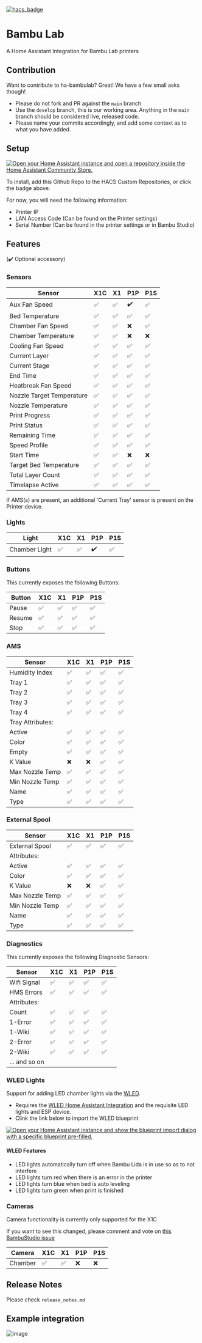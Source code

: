 [![hacs_badge](https://img.shields.io/badge/HACS-Custom-41BDF5.svg?style=for-the-badge)](https://github.com/hacs/integration)

# Bambu Lab

A Home Assistant Integration for Bambu Lab printers

## Contribution

Want to contribute to ha-bambulab? Great!  We have a few small asks though!

- Please do not fork and PR against the `main` branch
- Use the `develop` branch, this is our working area.  Anything in the `main` branch should be considered live, released code.
- Please name your commits accordingly, and add some context as to what you have added.

## Setup

[![Open your Home Assistant instance and open a repository inside the Home Assistant Community Store.](https://my.home-assistant.io/badges/hacs_repository.svg)](https://my.home-assistant.io/redirect/hacs_repository/?owner=greghesp&repository=ha-bambulab&category=Integration)

To install, add this Github Repo to the HACS Custom Repositories, or click the badge above.

For now, you will need the following information:

- Printer IP
- LAN Access Code (Can be found on the Printer settings)
- Serial Number (Can be found in the printer settings or in Bambu Studio)

## Features

(:heavy_check_mark: Optional accessory)

### Sensors

| Sensor                    | X1C                | X1                 | P1P                | P1S                |
|---------------------------|--------------------|--------------------|--------------------|--------------------|
| Aux Fan Speed             | :white_check_mark: | :white_check_mark: | :heavy_check_mark: | :white_check_mark: |
| Bed Temperature           | :white_check_mark: | :white_check_mark: | :white_check_mark: | :white_check_mark: |
| Chamber Fan Speed         | :white_check_mark: | :white_check_mark: | :x:                | :white_check_mark: |
| Chamber Temperature       | :white_check_mark: | :white_check_mark: | :x:                | :x:                |
| Cooling Fan Speed         | :white_check_mark: | :white_check_mark: | :white_check_mark: | :white_check_mark: |
| Current Layer             | :white_check_mark: | :white_check_mark: | :white_check_mark: | :white_check_mark: |
| Current Stage             | :white_check_mark: | :white_check_mark: | :white_check_mark: | :white_check_mark: |
| End Time                  | :white_check_mark: | :white_check_mark: | :white_check_mark: | :white_check_mark: |
| Heatbreak Fan Speed       | :white_check_mark: | :white_check_mark: | :white_check_mark: | :white_check_mark: |
| Nozzle Target Temperature | :white_check_mark: | :white_check_mark: | :white_check_mark: | :white_check_mark: |
| Nozzle Temperature        | :white_check_mark: | :white_check_mark: | :white_check_mark: | :white_check_mark: |
| Print Progress            | :white_check_mark: | :white_check_mark: | :white_check_mark: | :white_check_mark: |
| Print Status              | :white_check_mark: | :white_check_mark: | :white_check_mark: | :white_check_mark: |
| Remaining Time            | :white_check_mark: | :white_check_mark: | :white_check_mark: | :white_check_mark: |
| Speed Profile             | :white_check_mark: | :white_check_mark: | :white_check_mark: | :white_check_mark: |
| Start Time                | :white_check_mark: | :white_check_mark: | :x:                | :x:                |
| Target Bed Temperature    | :white_check_mark: | :white_check_mark: | :white_check_mark: | :white_check_mark: |
| Total Layer Count         | :white_check_mark: | :white_check_mark: | :white_check_mark: | :white_check_mark: |
| Timelapse Active          | :white_check_mark: | :white_check_mark: | :white_check_mark: | :white_check_mark: |

If AMS(s) are present, an additional 'Current Tray' sensor is present on the Printer device.

### Lights

| Light         | X1C                | X1                 | P1P                | P1S                |  
|---------------|--------------------|--------------------|--------------------|--------------------|
| Chamber Light | :white_check_mark: | :white_check_mark: | :heavy_check_mark: | :white_check_mark: |


### Buttons

This currently exposes the following Buttons:

| Button | X1C                | X1                 | P1P                | P1S                |
|--------|--------------------|--------------------|--------------------|--------------------|
| Pause  | :white_check_mark: | :white_check_mark: | :white_check_mark: | :white_check_mark: |
| Resume | :white_check_mark: | :white_check_mark: | :white_check_mark: | :white_check_mark: |
| Stop   | :white_check_mark: | :white_check_mark: | :white_check_mark: | :white_check_mark: |

### AMS

| Sensor           | X1C                | X1                 | P1P                | P1S                |
|------------------|--------------------|--------------------|--------------------|--------------------|
| Humidity Index   | :white_check_mark: | :white_check_mark: | :white_check_mark: | :white_check_mark: |
| Tray 1           | :white_check_mark: | :white_check_mark: | :white_check_mark: | :white_check_mark: |
| Tray 2           | :white_check_mark: | :white_check_mark: | :white_check_mark: | :white_check_mark: |
| Tray 3           | :white_check_mark: | :white_check_mark: | :white_check_mark: | :white_check_mark: |
| Tray 4           | :white_check_mark: | :white_check_mark: | :white_check_mark: | :white_check_mark: |
| Tray Attributes: |                    |                    |                    |                    |
| Active           | :white_check_mark: | :white_check_mark: | :white_check_mark: | :white_check_mark: |
| Color            | :white_check_mark: | :white_check_mark: | :white_check_mark: | :white_check_mark: |
| Empty            | :white_check_mark: | :white_check_mark: | :white_check_mark: | :white_check_mark: |
| K Value          | :x:                | :x:                | :white_check_mark: | :white_check_mark: |
| Max Nozzle Temp  | :white_check_mark: | :white_check_mark: | :white_check_mark: | :white_check_mark: |
| Min Nozzle Temp  | :white_check_mark: | :white_check_mark: | :white_check_mark: | :white_check_mark: |
| Name             | :white_check_mark: | :white_check_mark: | :white_check_mark: | :white_check_mark: |
| Type             | :white_check_mark: | :white_check_mark: | :white_check_mark: | :white_check_mark: |

### External Spool

| Sensor          | X1C                | X1                 | P1P                | P1S                |
|-----------------|--------------------|--------------------|--------------------|--------------------|
| External Spool  | :white_check_mark: | :white_check_mark: | :white_check_mark: | :white_check_mark: |
| Attributes:     |                    |                    |                    |                    |
| Active          | :white_check_mark: | :white_check_mark: | :white_check_mark: | :white_check_mark: |
| Color           | :white_check_mark: | :white_check_mark: | :white_check_mark: | :white_check_mark: |
| K Value         | :x:                | :x:                | :white_check_mark: | :white_check_mark: |
| Max Nozzle Temp | :white_check_mark: | :white_check_mark: | :white_check_mark: | :white_check_mark: |
| Min Nozzle Temp | :white_check_mark: | :white_check_mark: | :white_check_mark: | :white_check_mark: |
| Name            | :white_check_mark: | :white_check_mark: | :white_check_mark: | :white_check_mark: |
| Type            | :white_check_mark: | :white_check_mark: | :white_check_mark: | :white_check_mark: |

### Diagnostics

This currently exposes the following Diagnostic Sensors:

| Sensor        | X1C                | X1                 | P1P                | P1S                |
|---------------|--------------------|--------------------|--------------------|--------------------|
| Wifi Signal   | :white_check_mark: | :white_check_mark: | :white_check_mark: | :white_check_mark: |
| HMS Errors    | :white_check_mark: | :white_check_mark: | :white_check_mark: | :white_check_mark: |
| Attributes:   |                    |                    |                    |                    |
| Count         | :white_check_mark: | :white_check_mark: | :white_check_mark: | :white_check_mark: |
| 1-Error       | :white_check_mark: | :white_check_mark: | :white_check_mark: | :white_check_mark: |
| 1-Wiki        | :white_check_mark: | :white_check_mark: | :white_check_mark: | :white_check_mark: |
| 2-Error       | :white_check_mark: | :white_check_mark: | :white_check_mark: | :white_check_mark: |
| 2-Wiki        | :white_check_mark: | :white_check_mark: | :white_check_mark: | :white_check_mark: |
| ... and so on |                    |                    |                    |                    |

### WLED Lights

Support for adding LED chamber lights via the [WLED](https://kno.wled.ge/).

- Requires the [WLED Home Assistant Integration](https://www.home-assistant.io/integrations/wled/) and the requisite LED lights and ESP device.
- Clink the link below to import the WLED blueprint

 [![Open your Home Assistant instance and show the blueprint import dialog with a specific blueprint pre-filled.](https://my.home-assistant.io/badges/blueprint_import.svg)](https://my.home-assistant.io/redirect/blueprint_import/?blueprint_url=https%3A%2F%2Fgithub.com%2Fgreghesp%2Fha-bambulab%2Fblob%2Fmain%2Fblueprints%2Fwled_controller.yaml)

#### WLED Features

- LED lights automatically turn off when Bambu Lida is in use so as to not interfere
- LED lights turn red when there is an error in the printer
- LED lights turn blue when bed is auto leveling
- LED lights turn green when print is finished

### Cameras

Camera functionality is currently only supported for the X1C

If you want to see this changed, please comment and vote
on [this BambuStudio issue](https://github.com/bambulab/BambuStudio/issues/1536)

| Camera  | X1C                | X1                 | P1P | P1S |
|---------|--------------------|--------------------|-----|-----|
| Chamber | :white_check_mark: | :white_check_mark: | :x: | :x: |

## Release Notes

Please check `release_notes.md`

## Example integration

![image](https://github.com/ianschmitz/ha-bambulab/assets/6355370/c4b9527c-ad9c-4a6a-a09e-b47bddbde5ce)
